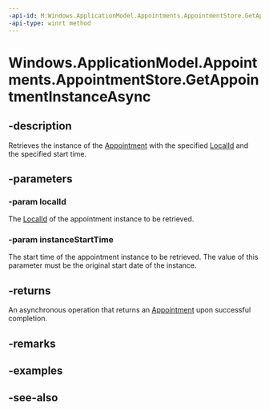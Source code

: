 ----api-id: M:Windows.ApplicationModel.Appointments.AppointmentStore.GetAppointmentInstanceAsync(System.String,Windows.Foundation.DateTime)
-api-type: winrt method
---<!-- Method syntaxpublic Windows.Foundation.IAsyncOperation<Windows.ApplicationModel.Appointments.Appointment> GetAppointmentInstanceAsync(System.String localId, Windows.Foundation.DateTime instanceStartTime)--># Windows.ApplicationModel.Appointments.AppointmentStore.GetAppointmentInstanceAsync## -descriptionRetrieves the instance of the [Appointment](appointment.md) with the specified [LocalId](appointment_localid.md) and the specified start time.## -parameters### -param localIdThe [LocalId](appointment_localid.md) of the appointment instance to be retrieved.### -param instanceStartTimeThe start time of the appointment instance to be retrieved. The value of this parameter must be the original start date of the instance.## -returnsAn asynchronous operation that returns an [Appointment](appointment.md) upon successful completion.## -remarks## -examples## -see-also